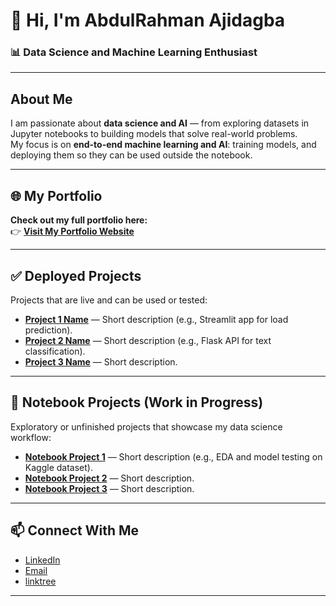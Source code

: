 
# 👋 Hi, I'm **AbdulRahman Ajidagba**  

### 📊 Data Science and Machine Learning Enthusiast 

---

##  About Me  
I am passionate about **data science and AI** — from exploring datasets in Jupyter notebooks to building models that solve real-world problems.  
My focus is on **end-to-end machine learning and AI**: training models, and deploying them so they can be used outside the notebook.  

---

## 🌐 My Portfolio  
**Check out my full portfolio here:**  
👉 [**Visit My Portfolio Website**](https://yourportfolio.com)  

---

## ✅ Deployed Projects  
Projects that are live and can be used or tested:  

- [**Project 1 Name**](#) — Short description (e.g., Streamlit app for load prediction).  
- [**Project 2 Name**](#) — Short description (e.g., Flask API for text classification).  
- [**Project 3 Name**](#) — Short description.  

---

## 📝 Notebook Projects (Work in Progress)  
Exploratory or unfinished projects that showcase my data science workflow:  

- [**Notebook Project 1**](#) — Short description (e.g., EDA and model testing on Kaggle dataset).  
- [**Notebook Project 2**](#) — Short description.  
- [**Notebook Project 3**](#) — Short description.  

---

## 📫 Connect With Me  
- [LinkedIn](https://www.linkedin.com/in/abdul-rahman-ajidagba)  
- [Email](mailto:ajidagba19@gmail.com)  
- [linktree](https://linktr.ee/calaabdul) 

---
